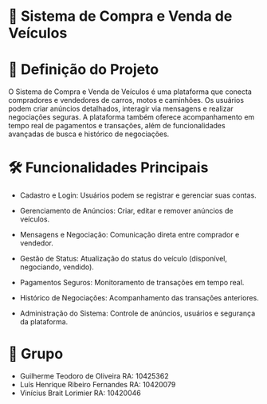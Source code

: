 # 🚗 Sistema de Compra e Venda de Veículos

# 📌 Definição do Projeto

O Sistema de Compra e Venda de Veículos é uma plataforma que 
conecta compradores e vendedores de carros, motos e caminhões.
Os usuários podem criar anúncios detalhados, interagir via 
mensagens e realizar negociações seguras. 
A plataforma também oferece acompanhamento em tempo real 
de pagamentos e transações, além de funcionalidades avançadas 
de busca e histórico de negociações.

# 🛠 Funcionalidades Principais

- Cadastro e Login: Usuários podem se registrar e gerenciar suas contas.

- Gerenciamento de Anúncios: Criar, editar e remover anúncios de veículos.

- Mensagens e Negociação: Comunicação direta entre comprador e vendedor.

- Gestão de Status: Atualização do status do veículo (disponível, negociando, vendido).

- Pagamentos Seguros: Monitoramento de transações em tempo real.

- Histórico de Negociações: Acompanhamento das transações anteriores.

- Administração do Sistema: Controle de anúncios, usuários e segurança da plataforma.

# 👥 Grupo

- Guilherme Teodoro de Oliveira RA: 10425362
- Luís Henrique Ribeiro Fernandes RA: 10420079
- Vinícius Brait Lorimier RA: 10420046
